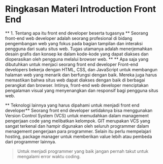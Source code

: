 # Ringkasan Materi Introduction Front End

** 1. Tentang apa itu front end developer beserta tugasnya **
    Seorang front-end web developer adalah seorang profesional di bidang pengembangan web yang fokus pada bagian tampilan dan interaksi pengguna dari suatu situs web. Tugas utamanya adalah menerjemahkan desain grafis dan konsep ke dalam kode-kode yang dapat diakses dan dioperasikan oleh pengguna melalui browser web. 
**
** Apa saja yang dibutuhkan untuk menjaci seorang front end developer
  Front-end developers bekerja dengan HTML, CSS, dan JavaScript untuk membangun halaman web yang menarik dan berfungsi dengan baik. Mereka juga harus memastikan bahwa situs web dapat diakses dengan baik di berbagai perangkat dan browser. Intinya, front-end web developer menciptakan pengalaman visual yang menyenangkan dan responsif bagi pengguna situs web.

** Teknologi lainnya yang harus dipahami untuk menjadi front end developer**
  Seorang front end developer setidaknya bisa menggunakan Version Control System (VCS) untuk memudahkan dalam management pengerjaan code yang melibatkan kelompok. GIT merupakan VCS yang sangat terkenal dan hampir digunakan oleh seluruh programmer dalam menagement pengerjaan para programmer. Selain itu perlu mempelajari hosting, package manager untuk memberikan value lebih atau pembeda dari programmer lainnya. 

> Untuk menjadi programmer yang baik jangan pernah takut untuk mengalami error waktu coding.
